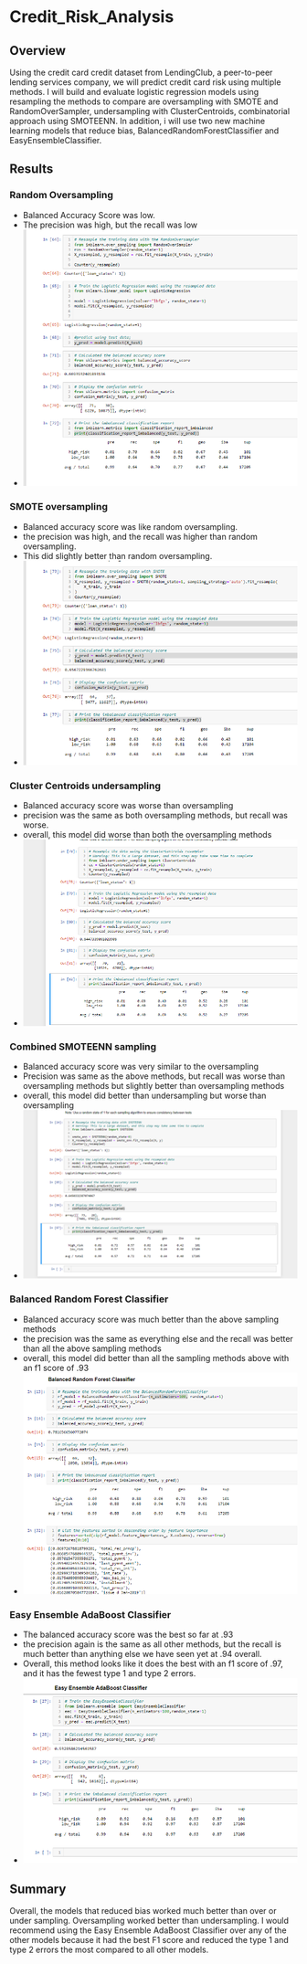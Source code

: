 # Credit_Risk_Analysis

## Overview
Using the credit card credit dataset from LendingClub, a peer-to-peer lending services company, we will predict credit card risk using multiple methods. I will build and evaluate logistic regression models using resampling the methods to compare are oversampling with SMOTE and RandomOverSampler, undersampling with ClusterCentroids, combinatorial approach using SMOTEENN. In addition, i will use two new machine learning models that reduce bias, BalancedRandomForestClassifier and EasyEnsembleClassifier.

## Results
### Random Oversampling
* Balanced Accuracy Score was low. 
* The precision was high, but the recall was low 
* ![random_oversampling](https://github.com/Melberoni/Credit_Risk_Analysis/blob/1cbefb12442b9ec189ceccfd838736ded77313c1/images/random_overSampler_results.png)

### SMOTE oversampling
* Balanced accuracy score was like random oversampling. 
* the precision was high, and the recall was higher than random oversampling. 
* This did slightly better than random oversampling.
* ![SMOTE oversampling](https://github.com/Melberoni/Credit_Risk_Analysis/blob/1cbefb12442b9ec189ceccfd838736ded77313c1/images/smote_results.png)

### Cluster Centroids undersampling
* Balanced accuracy score was worse than oversampling
* precision was the same as both oversampling methods, but recall was worse. 
* overall, this  model did worse than both the oversampling methods
* ![ClusterCentroids_undersampling](https://github.com/Melberoni/Credit_Risk_Analysis/blob/1cbefb12442b9ec189ceccfd838736ded77313c1/images/cluster_centroids_results.png)

### Combined SMOTEENN sampling
* Balanced accuracy score was very similar to the oversampling
* Precision was same as the above methods, but recall was worse than oversampling methods but slightly better than oversampling methods
* overall, this model did better than undersampling but worse than oversampling
* ![SMOTEENN_sampling](https://github.com/Melberoni/Credit_Risk_Analysis/blob/1cbefb12442b9ec189ceccfd838736ded77313c1/images/smoteenn_results.png)

### Balanced Random Forest Classifier
* Balanced accuracy score was much better than the above sampling methods
* the precision was the same as everything else and the recall was better than all the above sampling methods
* overall, this model did better than all the sampling methods above with an f1 score of .93
* ![Balanced RandomForest](https://github.com/Melberoni/Credit_Risk_Analysis/blob/1cbefb12442b9ec189ceccfd838736ded77313c1/images/BalancedRandomForest_results.png)

### Easy Ensemble AdaBoost Classifier
* The balanced accuracy score was the best so far at .93
* the precision again is the same as all other methods, but the recall is much better than anything else we have seen yet at .94 overall.
* Overall, this method looks like it does the best with an f1 score of .97, and it has the fewest type 1 and type 2 errors.
* ![EEABC](https://github.com/Melberoni/Credit_Risk_Analysis/blob/1cbefb12442b9ec189ceccfd838736ded77313c1/images/adaBoost_results.png)

## Summary
Overall, the models that reduced bias worked much better than over or under sampling. Oversampling worked better than undersampling.
I would recommend using the Easy Ensemble AdaBoost Classifier over any of the other models because it had the best F1 score and reduced the type 1 and type 2 errors the most compared to all other models.
